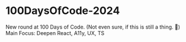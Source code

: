 # 100DaysOfCode-2024
New round at 100 Days of Code. (Not even sure, if this is still a thing. 🙈) Main Focus: Deepen React, A11y, UX, TS
